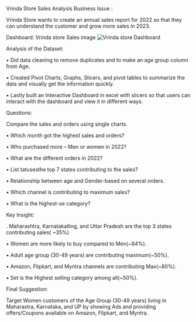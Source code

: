 Vrinda Store Sales Analysis
Business Issue :

Vrinda Store wants to create an annual sales report for 2022 so that they can understand the customer and grow more sales in 2023.

Dashboard: Vrinda store Sales image
![Vrinda store Dashboard](https://user-images.githubusercontent.com/124427710/229343917-4dcff74a-7475-483b-8e40-a2839e65da02.png)


Analysis of the Dataset:

• Did data cleaning to remove duplicates and to make an age group column from Age.

• Created Pivot Charts, Graphs, Slicers, and pivot tables to summarize the data and visually get the information quickly.

• Lastly built an Interactive Dashboard in excel with slicers so that users can interact with the dashboard and view it in different ways.

Questions:

Compare the sales and orders using single charts.

• Which month got the highest sales and orders?

• Who purchased more – Men or women in 2022?

• What are the different orders in 2022?

• List tatusesthe top 7 states contributing to the sales?

• Relationship between age and Gender-based on several orders.

• Which channel is contributing to maximum sales?

• What is the highest-se category?

Key Insight:

. Maharashtra, Karnatakalling, and Uttar Pradesh are the top 3 states contributing sales( ~35%)

• Women are more likely to buy compared to Men(~64%).

• Adult age group (30-49 years) are contributing maximum(~50%).

• Amazon, Flipkart, and Myntra channels are contributing Max(~80%).

• Set is the Highest selling category among all(~50%).

Final Suggestion:

Target Women customers of the Age Group (30-49 years) living in Maharastra, Karnataka, and UP by showing Ads and providing offers/Coupons available on Amazon, Flipkart, and Myntra.
